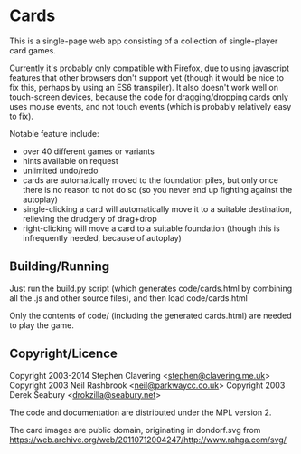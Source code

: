 # Cards

This is a single-page web app consisting of a collection of single-player card games.

Currently it's probably only compatible with Firefox, due to using javascript features that other browsers don't support yet (though it would be nice to fix this, perhaps by using an ES6 transpiler).  It also doesn't work well on touch-screen devices, because the code for dragging/dropping cards only uses mouse events, and not touch events (which is probably relatively easy to fix).

Notable feature include:

  - over 40 different games or variants
  - hints available on request
  - unlimited undo/redo
  - cards are automatically moved to the foundation piles, but only once there is no reason to not do so (so you never end up fighting against the autoplay)
  - single-clicking a card will automatically move it to a suitable destination, relieving the drudgery of drag+drop
  - right-clicking will move a card to a suitable foundation (though this is infrequently needed, because of autoplay)


## Building/Running

Just run the build.py script (which generates code/cards.html by combining all the .js and other source files), and then load code/cards.html

Only the contents of code/ (including the generated cards.html) are needed to play the game.


## Copyright/Licence

Copyright 2003-2014 Stephen Clavering &lt;stephen@clavering.me.uk&gt;
Copyright 2003 Neil Rashbrook &lt;neil@parkwaycc.co.uk&gt;
Copyright 2003 Derek Seabury &lt;drokzilla@seabury.net&gt;

The code and documentation are distributed under the MPL version 2.


The card images are public domain, originating in dondorf.svg from https://web.archive.org/web/20110712004247/http://www.rahga.com/svg/
